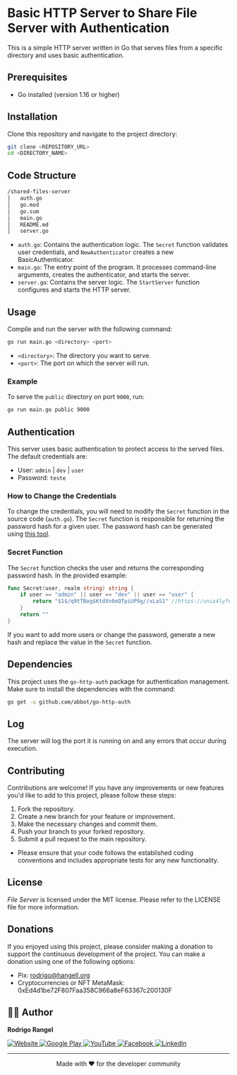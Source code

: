 
# Basic HTTP Server to Share File Server with Authentication

This is a simple HTTP server written in Go that serves files from a specific directory and uses basic authentication.

## Prerequisites

- Go installed (version 1.16 or higher)

## Installation

Clone this repository and navigate to the project directory:

```sh
git clone <REPOSITORY_URL>
cd <DIRECTORY_NAME>
```

## Code Structure

```cmd
/shared-files-server
│   auth.go
│   go.mod
│   go.sum
│   main.go
│   README.md
│   server.go
```
- `auth.go`: Contains the authentication logic. The `Secret` function validates user credentials, and `NewAuthenticator` creates a new BasicAuthenticator.
- `main.go`: The entry point of the program. It processes command-line arguments, creates the authenticator, and starts the server.
- `server.go`: Contains the server logic. The `StartServer` function configures and starts the HTTP server.


## Usage

Compile and run the server with the following command:

```sh
go run main.go <directory> <port>
```

- `<directory>`: The directory you want to serve.
- `<port>`: The port on which the server will run.

### Example

To serve the `public` directory on port `9000`, run:

```sh
go run main.go public 9000
```

## Authentication

This server uses basic authentication to protect access to the served files. The default credentials are:

- User: `admin` | `dev` | `user`
- Password: `teste`

### How to Change the Credentials

To change the credentials, you will need to modify the `Secret` function in the source code (`auth.go`). The `Secret` function is responsible for returning the password hash for a given user. The password hash can be generated using [this tool](https://unix4lyfe.org/crypt/).

### Secret Function

The `Secret` function checks the user and returns the corresponding password hash. In the provided example:

```go
func Secret(user, realm string) string {
    if user == "admin" || user == "dev" || user == "user" {
        return "$1$/q9tTBog$KtdXn0eQTpiUP9g//xLaS1" //https://unix4lyfe.org/crypt/ MD5 Crypt: md5 salt
    }
    return ""
}
```

If you want to add more users or change the password, generate a new hash and replace the value in the `Secret` function.

## Dependencies

This project uses the `go-http-auth` package for authentication management. Make sure to install the dependencies with the command:

```sh
go get -u github.com/abbot/go-http-auth
```

## Log

The server will log the port it is running on and any errors that occur during execution.

## Contributing
Contributions are welcome! If you have any improvements or new features you'd like to add to this project, please follow these steps:

1. Fork the repository.
2. Create a new branch for your feature or improvement.
3. Make the necessary changes and commit them.
4. Push your branch to your forked repository.
5. Submit a pull request to the main repository.

* Please ensure that your code follows the established coding conventions and includes appropriate tests for any new functionality.

## License
*File Server* is licensed under the MIT license. Please refer to the LICENSE file for more information.

## Donations
If you enjoyed using this project, please consider making a donation to support the continuous development of the project. You can make a donation using one of the following options:
* Pix: rodrigo@hangell.org
* Cryptocurrencies or NFT MetaMask: 0xEd4d1be72F807Faa358C966a8eF63367c200130F

## 👨‍💻 Author

**Rodrigo Rangel**

<div align="left">
  <a href="https://hangell.org" target="_blank">
    <img src="https://img.shields.io/badge/website-000000?style=for-the-badge&logo=About.me&logoColor=white" alt="Website" />
  </a>
  <a href="https://play.google.com/store/apps/dev?id=5606456325281613718" target="_blank">
    <img src="https://img.shields.io/badge/Google_Play-414141?style=for-the-badge&logo=google-play&logoColor=white" alt="Google Play" />
  </a>
  <a href="https://www.youtube.com/channel/UC8_zG7RFM2aMhI-p-6zmixw" target="_blank">
    <img src="https://img.shields.io/badge/YouTube-FF0000?style=for-the-badge&logo=youtube&logoColor=white" alt="YouTube" />
  </a>
  <a href="https://www.facebook.com/hangell.org" target="_blank">
    <img src="https://img.shields.io/badge/Facebook-1877F2?style=for-the-badge&logo=facebook&logoColor=white" alt="Facebook" />
  </a>
  <a href="https://www.linkedin.com/in/rodrigo-rangel-a80810170" target="_blank">
    <img src="https://img.shields.io/badge/-LinkedIn-%230077B5?style=for-the-badge&logo=linkedin&logoColor=white" alt="LinkedIn" />
  </a>
</div>

---

<p align="center">
  Made with ❤️ for the developer community
</p>
